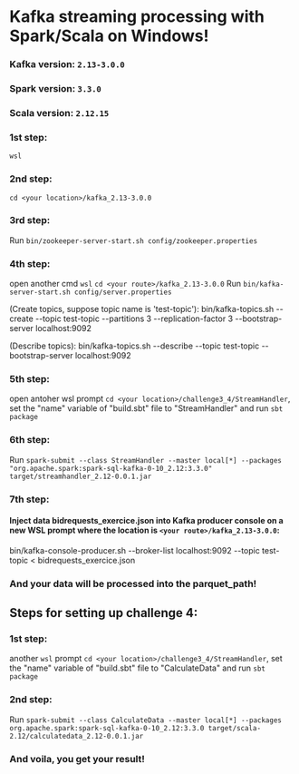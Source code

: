 # Kafka streaming processing with Spark/Scala on Windows!

### Kafka version: `2.13-3.0.0`
### Spark version: `3.3.0`
### Scala version: `2.12.15`

### 1st step:
`wsl`

### 2nd step:
`cd <your location>/kafka_2.13-3.0.0`


### 3rd step:
Run `bin/zookeeper-server-start.sh config/zookeeper.properties`


### 4th step:

open another cmd
`wsl`
`cd <your route>/kafka_2.13-3.0.0`
Run `bin/kafka-server-start.sh config/server.properties`

(Create topics, suppose topic name is 'test-topic'):
bin/kafka-topics.sh --create --topic test-topic --partitions 3 --replication-factor 3 --bootstrap-server localhost:9092

(Describe topics):
bin/kafka-topics.sh --describe --topic test-topic --bootstrap-server localhost:9092

### 5th step:
open antoher wsl prompt
`cd <your location>/challenge3_4/StreamHandler`, set the "name" variable of "build.sbt" file to "StreamHandler" and run `sbt package`

### 6th step:
Run `spark-submit --class StreamHandler --master local[*] --packages "org.apache.spark:spark-sql-kafka-0-10_2.12:3.3.0" target/streamhandler_2.12-0.0.1.jar`

### 7th step:
#### Inject data bidrequests_exercice.json into Kafka producer console on a new WSL prompt where the location is `<your route>/kafka_2.13-3.0.0`:
bin/kafka-console-producer.sh --broker-list localhost:9092 --topic test-topic < bidrequests_exercice.json

### And your data will be processed into the parquet_path!

## Steps for setting up challenge 4:

### 1st step:
another `wsl` prompt
`cd <your location>/challenge3_4/StreamHandler`, set the "name" variable of "build.sbt" file to "CalculateData" and run `sbt package`

### 2nd step:
Run `spark-submit --class CalculateData --master local[*] --packages org.apache.spark:spark-sql-kafka-0-10_2.12:3.3.0 target/scala-2.12/calculatedata_2.12-0.0.1.jar`

### And voila, you get your result!
